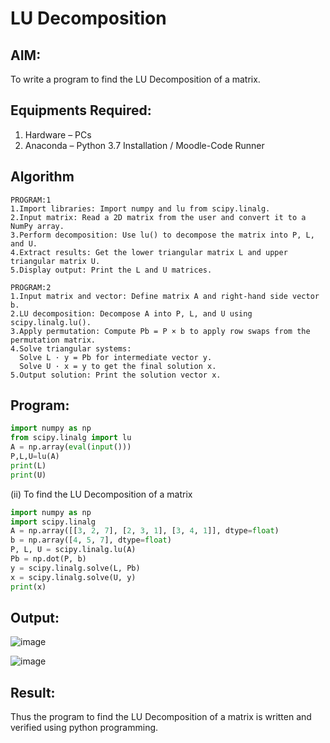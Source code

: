 # LU Decomposition 

## AIM:
To write a program to find the LU Decomposition of a matrix.

## Equipments Required:
1. Hardware – PCs
2. Anaconda – Python 3.7 Installation / Moodle-Code Runner

## Algorithm
```
PROGRAM:1
1.Import libraries: Import numpy and lu from scipy.linalg.
2.Input matrix: Read a 2D matrix from the user and convert it to a NumPy array.
3.Perform decomposition: Use lu() to decompose the matrix into P, L, and U.
4.Extract results: Get the lower triangular matrix L and upper triangular matrix U.
5.Display output: Print the L and U matrices.

PROGRAM:2
1.Input matrix and vector: Define matrix A and right-hand side vector b.
2.LU decomposition: Decompose A into P, L, and U using scipy.linalg.lu().
3.Apply permutation: Compute Pb = P × b to apply row swaps from the permutation matrix.
4.Solve triangular systems:
  Solve L · y = Pb for intermediate vector y.
  Solve U · x = y to get the final solution x.
5.Output solution: Print the solution vector x.
```

## Program:
```python
import numpy as np 
from scipy.linalg import lu 
A = np.array(eval(input()))
P,L,U=lu(A)
print(L)
print(U)
```
(ii) To find the LU Decomposition of a matrix
```python
import numpy as np
import scipy.linalg
A = np.array([[3, 2, 7], [2, 3, 1], [3, 4, 1]], dtype=float)
b = np.array([4, 5, 7], dtype=float)
P, L, U = scipy.linalg.lu(A)
Pb = np.dot(P, b)
y = scipy.linalg.solve(L, Pb)
x = scipy.linalg.solve(U, y)
print(x)
```

## Output:

![image](https://github.com/user-attachments/assets/dd1f3fbd-5184-4eab-81e1-2b1bff9a5e71)

![image](https://github.com/user-attachments/assets/d8778210-ae14-4657-8d99-36b04e1d9505)

## Result:
Thus the program to find the LU Decomposition of a matrix is written and verified using python programming.

